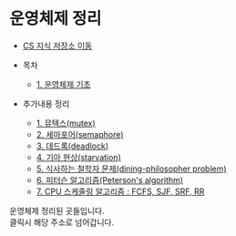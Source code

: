 # 운영체제 정리

* [CS 지식 저장소 이동](https://github.com/Hasegos/backendStudy/tree/master/Computer%20Science)

- 목차
    * [1. 운영체제 기초](https://github.com/Hasegos/Study_CS/blob/master/Computer%20Science/Operating%20System/OS_Basic.md)             
    
- 추가내용 정리
    * [1. 뮤텍스(mutex)]()
    * [2. 세마포어(semaphore)]()
    * [3. 데드록(deadlock)]()
    * [4. 기아 현상(starvation)]()
    * [5. 식사하는 철학자 문제(dining-philosopher problem)]()
    * [6. 피터슨 알고리즘(Peterson's algorithm)]()
    * [7. CPU 스케줄링 알고리즘 : FCFS, SJF, SRF, RR]()
    
    
운영체제 정리된 곳들입니다.  
클릭시 해당 주소로 넘어갑니다.
